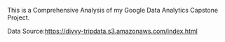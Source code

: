 This is a Comprehensive Analysis of my Google Data Analytics Capstone Project.

Data Source:https://divvy-tripdata.s3.amazonaws.com/index.html

